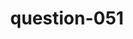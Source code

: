 ---
layout: question
title: question-051
number: 051
question: Name a country with a lot of ice
answer1: Iceland | 45
answer2: Russia | 22
answer3: Canada | 10
answer4: Greenland | 9
answer5: Norway | 5
answer6: Antarctica | 4
answer7: Alaska | 2
answer8:
answer9:
answer10:
---